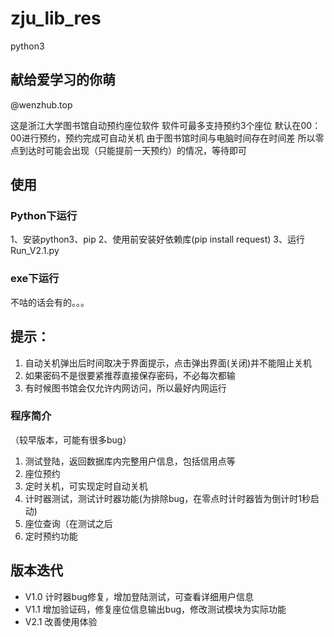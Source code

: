 # zju_lib_res
python3

## 献给爱学习的你萌
@wenzhub.top

这是浙江大学图书馆自动预约座位软件
软件可最多支持预约3个座位
默认在00：00进行预约，预约完成可自动关机
由于图书馆时间与电脑时间存在时间差
所以零点到达时可能会出现（只能提前一天预约）的情况，等待即可

## 使用
### Python下运行
1、安装python3、pip
2、使用前安装好依赖库(pip install request)
3、运行Run_V2.1.py

### exe下运行
不咕的话会有的。。。

## 提示：
1. 自动关机弹出后时间取决于界面提示，点击弹出界面(关闭)并不能阻止关机
2. 如果密码不是很要紧推荐直接保存密码，不必每次都输
3. 有时候图书馆会仅允许内网访问，所以最好内网运行

   

### 程序简介
（较早版本，可能有很多bug）
1. 测试登陆，返回数据库内完整用户信息，包括信用点等
2. 座位预约
3. 定时关机，可实现定时自动关机
4. 计时器测试，测试计时器功能(为排除bug，在零点时计时器皆为倒计时1秒启动)
5. 座位查询（在测试之后
6. 定时预约功能


## 版本迭代
- V1.0 计时器bug修复，增加登陆测试，可查看详细用户信息
- V1.1 增加验证码，修复座位信息输出bug，修改测试模块为实际功能
- V2.1 改善使用体验
